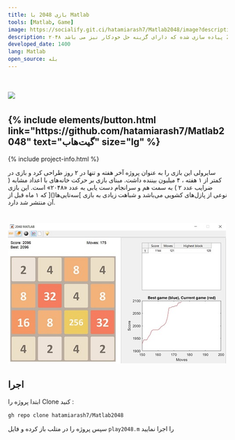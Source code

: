 ```yaml
---
title: بازی 2048 با Matlab
tools: [Matlab, Game]
image: https://socialify.git.ci/hatamiarash7/Matlab2048/image?description=1&font=KoHo&language=1&owner=1&pattern=Circuit%20Board&theme=Dark
description: ۲۰۴۸ یک بازی تک ‌نفره است که در مارس ۲۰۱۴ توسط گابریل سایرولی، یک توسعه دهنده وب ۱۹ ساله ایتالیایی، طراحی شد. در این پروژه با استفاده از متلب بازی 2048 پیاده سازی شده که دارای گزینه حل خودکار نیز می باشد.
developed_date: 1400
lang: Matlab
open_source: بله
---
```


<h1 class="center">
<img src="https://socialify.git.ci/hatamiarash7/Matlab2048/image?description=1&font=KoHo&language=1&owner=1&pattern=Circuit%20Board&theme=Dark"/>
</h1>

<h2 class="center">
{% include elements/button.html link="https://github.com/hatamiarash7/Matlab2048" text="گیت‌هاب" size="lg" %}
</h2>

{% include project-info.html %}

سایرولی این بازی را به عنوان پروژه آخر هفته و تنها در ۲ روز طراحی کرد و بازی در کمتر از ۱ هفته ، ۴ میلیون بیننده داشت. مبنای بازی بر حرکت خانه‌های با اعداد مشابه ( ضرایب عدد ۲ ) به سمت هم و سرانجام دست ‌یابی به عدد «۲۰۴۸» است. این بازی نوعی از پازل‌های کشویی می‌باشد و شباهت زیادی به بازی ]سه‌تایی‌ها()[ که ۱ ماه قبل از آن منتشر شد دارد.

<h1 class="center">
<img src="https://raw.githubusercontent.com/hatamiarash7/Matlab2048/master/scr.jpg"/>
</h1>

## اجرا

ابتدا پروژه را Clone کنید :

```sh
gh repo clone hatamiarash7/Matlab2048
```

سپس پروژه را در متلب باز کرده و فایل `play2048.m` را اجرا نمایید
